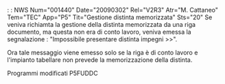  :  : NWS Num="001440" Date="20090302" Rel="V2R3" Atr="M. Cattaneo" Tem="TEC" App="P5" Tit="Gestione distinta memorizzata" Sts="20"
Se veniva richiamta la gestione della distinta memorizzata da una riga documento, ma questa non era
di conto lavoro, veniva emessa la segnalazione :  "Impossibile presentare distinta impegni >>".

Ora tale messaggio viene emesso solo se la riga è di conto lavoro e l'impianto tabellare non prevede
la memorizzazione della distinta.

Programmi modificati
P5FUDDC
